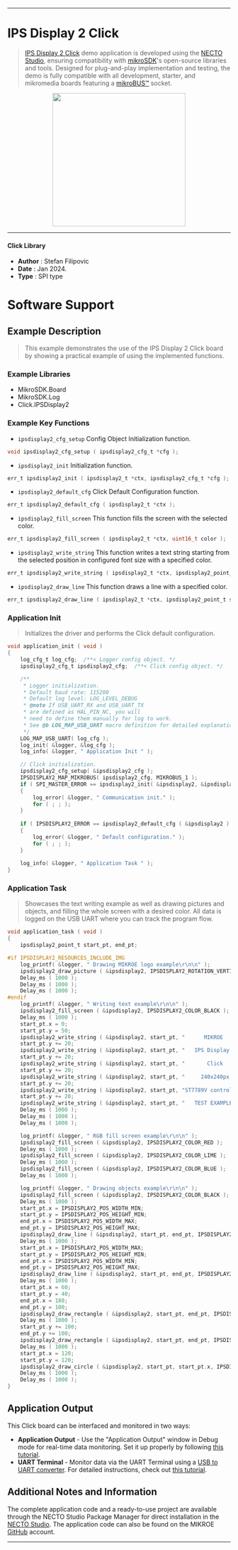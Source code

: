 
---
# IPS Display 2 Click

> [IPS Display 2 Click](https://www.mikroe.com/?pid_product=MIKROE-6078) demo application is developed using
the [NECTO Studio](https://www.mikroe.com/necto), ensuring compatibility with [mikroSDK](https://www.mikroe.com/mikrosdk)'s
open-source libraries and tools. Designed for plug-and-play implementation and testing, the demo is fully compatible with
all development, starter, and mikromedia boards featuring a [mikroBUS&trade;](https://www.mikroe.com/mikrobus) socket.

<p align="center">
  <img src="https://www.mikroe.com/?pid_product=MIKROE-6078&image=1" height=300px>
</p>

---

#### Click Library

- **Author**        : Stefan Filipovic
- **Date**          : Jan 2024.
- **Type**          : SPI type

# Software Support

## Example Description

> This example demonstrates the use of the IPS Display 2 Click board by showing a practical example of using the implemented functions.

### Example Libraries

- MikroSDK.Board
- MikroSDK.Log
- Click.IPSDisplay2

### Example Key Functions

- `ipsdisplay2_cfg_setup` Config Object Initialization function.
```c
void ipsdisplay2_cfg_setup ( ipsdisplay2_cfg_t *cfg );
```

- `ipsdisplay2_init` Initialization function.
```c
err_t ipsdisplay2_init ( ipsdisplay2_t *ctx, ipsdisplay2_cfg_t *cfg );
```

- `ipsdisplay2_default_cfg` Click Default Configuration function.
```c
err_t ipsdisplay2_default_cfg ( ipsdisplay2_t *ctx );
```

- `ipsdisplay2_fill_screen` This function fills the screen with the selected color.
```c
err_t ipsdisplay2_fill_screen ( ipsdisplay2_t *ctx, uint16_t color );
```

- `ipsdisplay2_write_string` This function writes a text string starting from the selected position in configured font size with a specified color.
```c
err_t ipsdisplay2_write_string ( ipsdisplay2_t *ctx, ipsdisplay2_point_t start_pt, uint8_t *data_in, uint16_t color );
```

- `ipsdisplay2_draw_line` This function draws a line with a specified color.
```c
err_t ipsdisplay2_draw_line ( ipsdisplay2_t *ctx, ipsdisplay2_point_t start_pt, ipsdisplay2_point_t end_pt, uint16_t color );
```

### Application Init

> Initializes the driver and performs the Click default configuration.

```c
void application_init ( void )
{
    log_cfg_t log_cfg;  /**< Logger config object. */
    ipsdisplay2_cfg_t ipsdisplay2_cfg;  /**< Click config object. */

    /** 
     * Logger initialization.
     * Default baud rate: 115200
     * Default log level: LOG_LEVEL_DEBUG
     * @note If USB_UART_RX and USB_UART_TX 
     * are defined as HAL_PIN_NC, you will 
     * need to define them manually for log to work. 
     * See @b LOG_MAP_USB_UART macro definition for detailed explanation.
     */
    LOG_MAP_USB_UART( log_cfg );
    log_init( &logger, &log_cfg );
    log_info( &logger, " Application Init " );

    // Click initialization.
    ipsdisplay2_cfg_setup( &ipsdisplay2_cfg );
    IPSDISPLAY2_MAP_MIKROBUS( ipsdisplay2_cfg, MIKROBUS_1 );
    if ( SPI_MASTER_ERROR == ipsdisplay2_init( &ipsdisplay2, &ipsdisplay2_cfg ) )
    {
        log_error( &logger, " Communication init." );
        for ( ; ; );
    }
    
    if ( IPSDISPLAY2_ERROR == ipsdisplay2_default_cfg ( &ipsdisplay2 ) )
    {
        log_error( &logger, " Default configuration." );
        for ( ; ; );
    }
    
    log_info( &logger, " Application Task " );
}
```

### Application Task

> Showcases the text writing example as well as drawing pictures and objects, and filling the whole screen with a desired color.
All data is logged on the USB UART where you can track the program flow.

```c
void application_task ( void )
{
    ipsdisplay2_point_t start_pt, end_pt;

#if IPSDISPLAY2_RESOURCES_INCLUDE_IMG
    log_printf( &logger, " Drawing MIKROE logo example\r\n\n" );
    ipsdisplay2_draw_picture ( &ipsdisplay2, IPSDISPLAY2_ROTATION_VERTICAL_0, ipsdisplay2_img_mikroe );
    Delay_ms ( 1000 );
    Delay_ms ( 1000 );
    Delay_ms ( 1000 );
#endif
    log_printf( &logger, " Writing text example\r\n\n" );
    ipsdisplay2_fill_screen ( &ipsdisplay2, IPSDISPLAY2_COLOR_BLACK );
    Delay_ms ( 1000 );
    start_pt.x = 0;
    start_pt.y = 50;
    ipsdisplay2_write_string ( &ipsdisplay2, start_pt, "      MIKROE      ", IPSDISPLAY2_COLOR_RED );
    start_pt.y += 20;
    ipsdisplay2_write_string ( &ipsdisplay2, start_pt, "   IPS Display 2  ", IPSDISPLAY2_COLOR_RED );
    start_pt.y += 20;
    ipsdisplay2_write_string ( &ipsdisplay2, start_pt, "       Click      ", IPSDISPLAY2_COLOR_RED );
    start_pt.y += 20;
    ipsdisplay2_write_string ( &ipsdisplay2, start_pt, "     240x240px    ", IPSDISPLAY2_COLOR_RED );
    start_pt.y += 20;
    ipsdisplay2_write_string ( &ipsdisplay2, start_pt, "ST7789V controller", IPSDISPLAY2_COLOR_RED );
    start_pt.y += 20;
    ipsdisplay2_write_string ( &ipsdisplay2, start_pt, "   TEST EXAMPLE   ", IPSDISPLAY2_COLOR_RED );
    Delay_ms ( 1000 );
    Delay_ms ( 1000 );
    Delay_ms ( 1000 );

    log_printf( &logger, " RGB fill screen example\r\n\n" );
    ipsdisplay2_fill_screen ( &ipsdisplay2, IPSDISPLAY2_COLOR_RED );
    Delay_ms ( 1000 );
    ipsdisplay2_fill_screen ( &ipsdisplay2, IPSDISPLAY2_COLOR_LIME );
    Delay_ms ( 1000 );
    ipsdisplay2_fill_screen ( &ipsdisplay2, IPSDISPLAY2_COLOR_BLUE );
    Delay_ms ( 1000 );

    log_printf( &logger, " Drawing objects example\r\n\n" );
    ipsdisplay2_fill_screen ( &ipsdisplay2, IPSDISPLAY2_COLOR_BLACK );
    Delay_ms ( 1000 );
    start_pt.x = IPSDISPLAY2_POS_WIDTH_MIN;
    start_pt.y = IPSDISPLAY2_POS_HEIGHT_MIN;
    end_pt.x = IPSDISPLAY2_POS_WIDTH_MAX;
    end_pt.y = IPSDISPLAY2_POS_HEIGHT_MAX;
    ipsdisplay2_draw_line ( &ipsdisplay2, start_pt, end_pt, IPSDISPLAY2_COLOR_BLUE );
    Delay_ms ( 1000 );
    start_pt.x = IPSDISPLAY2_POS_WIDTH_MAX;
    start_pt.y = IPSDISPLAY2_POS_HEIGHT_MIN;
    end_pt.x = IPSDISPLAY2_POS_WIDTH_MIN;
    end_pt.y = IPSDISPLAY2_POS_HEIGHT_MAX;
    ipsdisplay2_draw_line ( &ipsdisplay2, start_pt, end_pt, IPSDISPLAY2_COLOR_BLUE );
    Delay_ms ( 1000 );
    start_pt.x = 60;
    start_pt.y = 40;
    end_pt.x = 180;
    end_pt.y = 100;
    ipsdisplay2_draw_rectangle ( &ipsdisplay2, start_pt, end_pt, IPSDISPLAY2_COLOR_CYAN );
    Delay_ms ( 1000 );
    start_pt.y += 100;
    end_pt.y += 100;
    ipsdisplay2_draw_rectangle ( &ipsdisplay2, start_pt, end_pt, IPSDISPLAY2_COLOR_CYAN );
    Delay_ms ( 1000 );
    start_pt.x = 120;
    start_pt.y = 120;
    ipsdisplay2_draw_circle ( &ipsdisplay2, start_pt, start_pt.x, IPSDISPLAY2_COLOR_MAGENTA );
    Delay_ms ( 1000 );
    Delay_ms ( 1000 );
}
```

## Application Output

This Click board can be interfaced and monitored in two ways:
- **Application Output** - Use the "Application Output" window in Debug mode for real-time data monitoring.
Set it up properly by following [this tutorial](https://www.youtube.com/watch?v=ta5yyk1Woy4).
- **UART Terminal** - Monitor data via the UART Terminal using
a [USB to UART converter](https://www.mikroe.com/click/interface/usb?interface*=uart,uart). For detailed instructions,
check out [this tutorial](https://help.mikroe.com/necto/v2/Getting%20Started/Tools/UARTTerminalTool).

## Additional Notes and Information

The complete application code and a ready-to-use project are available through the NECTO Studio Package Manager for 
direct installation in the [NECTO Studio](https://www.mikroe.com/necto). The application code can also be found on
the MIKROE [GitHub](https://github.com/MikroElektronika/mikrosdk_click_v2) account.

---
